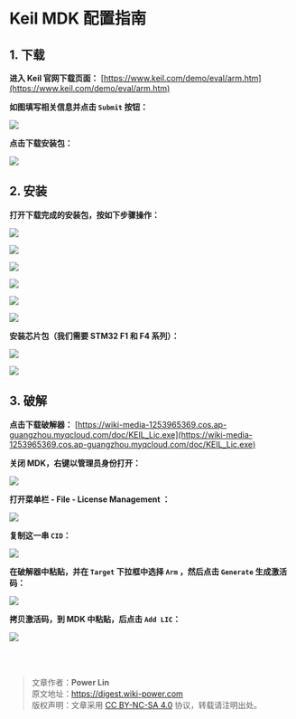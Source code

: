 # Keil MDK 配置指南

## 1. 下载

**进入 Keil 官网下载页面：** [https://www.keil.com/demo/eval/arm.htm](https://www.keil.com/demo/eval/arm.htm)

**如图填写相关信息并点击 `Submit` 按钮：**

![](https://wiki-media-1253965369.cos.ap-guangzhou.myqcloud.com/img/UTOOLS1564402348383.png)

**点击下载安装包：**

![](https://wiki-media-1253965369.cos.ap-guangzhou.myqcloud.com/img/UTOOLS1564402469518.png)

## 2. 安装

**打开下载完成的安装包，按如下步骤操作：**

![](https://wiki-media-1253965369.cos.ap-guangzhou.myqcloud.com/img/UTOOLS1564405005991.png)

![](https://wiki-media-1253965369.cos.ap-guangzhou.myqcloud.com/img/UTOOLS1564405034468.png)

![](https://wiki-media-1253965369.cos.ap-guangzhou.myqcloud.com/img/UTOOLS1564405123578.png)

![](https://wiki-media-1253965369.cos.ap-guangzhou.myqcloud.com/img/UTOOLS1564405166784.png)

![](https://wiki-media-1253965369.cos.ap-guangzhou.myqcloud.com/img/UTOOLS1564405201092.png)

![](https://wiki-media-1253965369.cos.ap-guangzhou.myqcloud.com/img/UTOOLS1564405260737.png)

**安装芯片包（我们需要 STM32 F1 和 F4 系列）：**

![](https://wiki-media-1253965369.cos.ap-guangzhou.myqcloud.com/img/UTOOLS1564405574756.png)

![](https://wiki-media-1253965369.cos.ap-guangzhou.myqcloud.com/img/UTOOLS1564405648731.png)

## 3. 破解

**点击下载破解器：** [https://wiki-media-1253965369.cos.ap-guangzhou.myqcloud.com/doc/KEIL_Lic.exe](https://wiki-media-1253965369.cos.ap-guangzhou.myqcloud.com/doc/KEIL_Lic.exe)

**关闭 MDK，右键以管理员身份打开：**

![](https://wiki-media-1253965369.cos.ap-guangzhou.myqcloud.com/img/UTOOLS1564406135091.png)

**打开菜单栏 - File - License Management ：**

![](https://wiki-media-1253965369.cos.ap-guangzhou.myqcloud.com/img/UTOOLS1564406171844.png)

**复制这一串 `CID`：**

![](https://wiki-media-1253965369.cos.ap-guangzhou.myqcloud.com/img/UTOOLS1564406230209.png)

**在破解器中粘贴，并在 `Target` 下拉框中选择 `Arm` ，然后点击 `Generate` 生成激活码：**

![](https://wiki-media-1253965369.cos.ap-guangzhou.myqcloud.com/img/UTOOLS1564406292113.png)

**拷贝激活码，到 MDK 中粘贴，后点击 `Add LIC`：**

![](https://wiki-media-1253965369.cos.ap-guangzhou.myqcloud.com/img/UTOOLS1564406431978.png)

<br />

<br />

> 文章作者：**Power Lin**  
> 原文地址：<https://digest.wiki-power.com>  
> 版权声明：文章采用 [CC BY-NC-SA 4.0](https://creativecommons.org/licenses/by/4.0/deed.zh) 协议，转载请注明出处。
